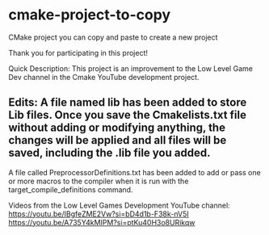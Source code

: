 # cmake-project-to-copy
CMake project you can copy and paste to create a new project

Thank you for participating in this project!

Quick Description:
This project is an improvement to the Low Level Game Dev channel in the Cmake YouTube development project.

Edits:
A file named lib has been added to store Lib files. Once you save the Cmakelists.txt file without adding or modifying anything, the changes will be applied and all files will be saved, including the .lib file you added.
--
A file called PreprocessorDefinitions.txt has been added to add or pass one or more macros to the compiler when it is run with the target_compile_definitions command.

Videos from the Low Level Games Development YouTube channel:
https://youtu.be/IBgfeZME2Vw?si=bD4d1b-F38k-nV5I
https://youtu.be/A735Y4kMIPM?si=ptKu40H3o8URikqw
